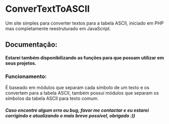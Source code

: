 # ConverTextToASCII
Um site simples para converter textos para a tabela ASCII, iniciado em PHP mas completamente reestruturado em JavaScript.

## Documentação:
#### Estarei também disponibilizando as funções para que possam utilizar em seus projetos.

### Funcionamento:
É baseado em módulos que separam cada símbolo de um texto e os convertem para a tabela ASCII, também possuí módulos que separam os símbolos da tabela ASCII para texto comum. 

##### Caso encontre algum erro ou bug, favor me contactar e eu estarei corrigindo e atualizando o mais breve possível, obrigado :))
